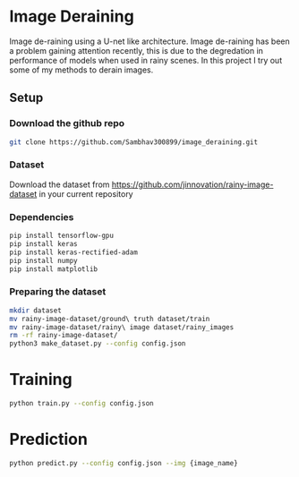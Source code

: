 # Image Deraining
Image de-raining using a U-net like architecture. Image de-raining has been a problem gaining attention recently, this is due to the degredation in performance of models when used in rainy scenes. In this project I try out some of my methods to derain images. 

## Setup
### Download the github repo
```bash
git clone https://github.com/Sambhav300899/image_deraining.git
```

### Dataset
Download the dataset from https://github.com/jinnovation/rainy-image-dataset in your current repository

### Dependencies
```bash
pip install tensorflow-gpu
pip install keras
pip install keras-rectified-adam
pip install numpy
pip install matplotlib
```

### Preparing the dataset
```bash
mkdir dataset
mv rainy-image-dataset/ground\ truth dataset/train
mv rainy-image-dataset/rainy\ image dataset/rainy_images
rm -rf rainy-image-dataset/
python3 make_dataset.py --config config.json
```

# Training 
```bash
python train.py --config config.json
```

# Prediction
```bash
python predict.py --config config.json --img {image_name}
```
